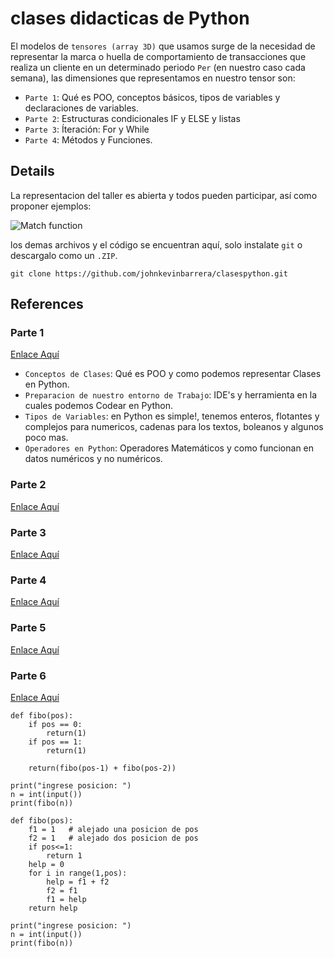 # clases didacticas de Python

El modelos de `tensores (array 3D)` que usamos surge de la necesidad de representar la marca o huella de comportamiento de transacciones que realiza un cliente en un determinado periodo `Per` (en nuestro caso cada semana), las dimensiones que representamos en nuestro tensor son:

- `Parte 1`: Qué es POO, conceptos básicos, tipos de variables y declaraciones de variables.
- `Parte 2`: Estructuras condicionales IF y ELSE y listas
- `Parte 3`: Íteración: For y While
- `Parte 4`: Métodos y Funciones.

## Details
La representacion del taller es abierta y todos pueden participar, así como proponer ejemplos:

![Match function](https://user-images.githubusercontent.com/7105645/46182744-421d5600-c293-11e8-8b30-efd93fa1395a.png)

los demas archivos y el código se encuentran aquí, solo instalate `git` o descargalo como un `.ZIP`.
```git
git clone https://github.com/johnkevinbarrera/clasespython.git
```

## References

### Parte 1 
[Enlace Aquí](https://github.com/johnkevinbarrera/clasespython/blob/master/Parte%201.ipynb)

- `Conceptos de Clases`: Qué es POO y como podemos representar Clases en Python.
- `Preparacion de nuestro entorno de Trabajo`: IDE's y herramienta en la cuales podemos Codear en  Python.
- `Tipos de Variables`: en Python es simple!, tenemos enteros, flotantes y complejos para numericos, cadenas para los textos, boleanos y algunos poco mas.
- `Operadores en Python`: Operadores Matemáticos y como funcionan en datos numéricos y no numéricos.


### Parte 2 
[Enlace Aquí](https://github.com/johnkevinbarrera/clasespython/blob/master/Parte%202.ipynb)


### Parte 3 
[Enlace Aquí](https://github.com/johnkevinbarrera/clasespython/blob/master/Parte%203.ipynb)


### Parte 4 
[Enlace Aquí](https://github.com/johnkevinbarrera/clasespython/blob/master/Parte%204.ipynb)


### Parte 5 
[Enlace Aquí](https://github.com/johnkevinbarrera/clasespython/blob/master/Parte%205.ipynb)


### Parte 6 
[Enlace Aquí](https://github.com/johnkevinbarrera/clasespython/blob/master/Parte%206.ipynb)






```git
def fibo(pos):
    if pos == 0:
        return(1)
    if pos == 1:
        return(1)

    return(fibo(pos-1) + fibo(pos-2))

print("ingrese posicion: ")
n = int(input())
print(fibo(n))
```

```git
def fibo(pos):
    f1 = 1   # alejado una posicion de pos
    f2 = 1   # alejado dos posicion de pos
    if pos<=1:
        return 1
    help = 0
    for i in range(1,pos):
        help = f1 + f2
        f2 = f1
        f1 = help
    return help

print("ingrese posicion: ")
n = int(input())
print(fibo(n))
```


